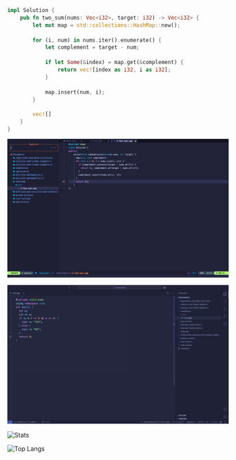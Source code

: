 ```rust
impl Solution {
    pub fn two_sum(nums: Vec<i32>, target: i32) -> Vec<i32> {
        let mut map = std::collections::HashMap::new();
        
        for (i, num) in nums.iter().enumerate() {
            let complement = target - num;
            
            if let Some(&index) = map.get(&complement) {
                return vec![index as i32, i as i32];
            }
            
            map.insert(num, i);
        }
        
        vec![]
    }
}

```

![](nvim.png)

![](vscode.png)

![Stats](https://github-readme-stats.vercel.app/api?username=jbndctf&show_icons=true&hide_title=true&hide_border=true&bg_color=1a1b26&text_color=a9b1d6&title_color=7aa2f7&icon_color=bb9af7&border_radius=12&card_width=450)


![Top Langs](https://github-readme-stats.vercel.app/api/top-langs/?username=jbndctf&hide_title=true&layout=compact&hide_border=true&bg_color=1a1b26&text_color=a9b1d6&title_color=7aa2f7&icon_color=bb9af7&border_radius=12&card_width=450)





